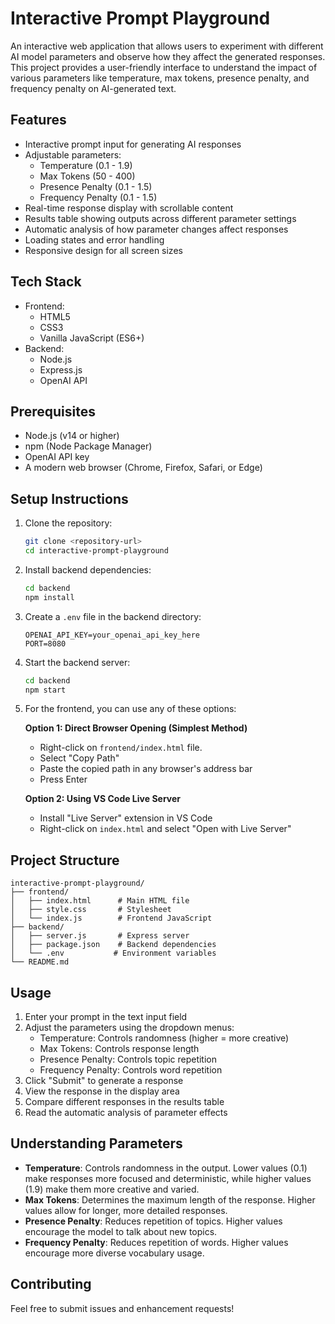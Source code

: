 # Interactive Prompt Playground

An interactive web application that allows users to experiment with different AI model parameters and observe how they affect the generated responses. This project provides a user-friendly interface to understand the impact of various parameters like temperature, max tokens, presence penalty, and frequency penalty on AI-generated text.

## Features

- Interactive prompt input for generating AI responses
- Adjustable parameters:
  - Temperature (0.1 - 1.9)
  - Max Tokens (50 - 400)
  - Presence Penalty (0.1 - 1.5)
  - Frequency Penalty (0.1 - 1.5)
- Real-time response display with scrollable content
- Results table showing outputs across different parameter settings
- Automatic analysis of how parameter changes affect responses
- Loading states and error handling
- Responsive design for all screen sizes

## Tech Stack

- Frontend:
  - HTML5
  - CSS3
  - Vanilla JavaScript (ES6+)
- Backend:
  - Node.js
  - Express.js
  - OpenAI API

## Prerequisites

- Node.js (v14 or higher)
- npm (Node Package Manager)
- OpenAI API key
- A modern web browser (Chrome, Firefox, Safari, or Edge)

## Setup Instructions

1. Clone the repository:
   ```bash
   git clone <repository-url>
   cd interactive-prompt-playground
   ```

2. Install backend dependencies:
   ```bash
   cd backend
   npm install
   ```

3. Create a `.env` file in the backend directory:
   ```
   OPENAI_API_KEY=your_openai_api_key_here
   PORT=8080
   ```

4. Start the backend server:
   ```bash
   cd backend
   npm start
   ```

5. For the frontend, you can use any of these options:

   **Option 1: Direct Browser Opening (Simplest Method)**
   - Right-click on `frontend/index.html` file.
   - Select "Copy Path"
   - Paste the copied path in any browser's address bar
   - Press Enter

   **Option 2: Using VS Code Live Server**
   - Install "Live Server" extension in VS Code
   - Right-click on `index.html` and select "Open with Live Server"


## Project Structure

```
interactive-prompt-playground/
├── frontend/
│   ├── index.html      # Main HTML file
│   ├── style.css       # Stylesheet
│   └── index.js        # Frontend JavaScript
├── backend/
│   ├── server.js       # Express server
│   ├── package.json    # Backend dependencies
│   └── .env           # Environment variables
└── README.md
```

## Usage

1. Enter your prompt in the text input field
2. Adjust the parameters using the dropdown menus:
   - Temperature: Controls randomness (higher = more creative)
   - Max Tokens: Controls response length
   - Presence Penalty: Controls topic repetition
   - Frequency Penalty: Controls word repetition
3. Click "Submit" to generate a response
4. View the response in the display area
5. Compare different responses in the results table
6. Read the automatic analysis of parameter effects

## Understanding Parameters

- **Temperature**: Controls randomness in the output. Lower values (0.1) make responses more focused and deterministic, while higher values (1.9) make them more creative and varied.
- **Max Tokens**: Determines the maximum length of the response. Higher values allow for longer, more detailed responses.
- **Presence Penalty**: Reduces repetition of topics. Higher values encourage the model to talk about new topics.
- **Frequency Penalty**: Reduces repetition of words. Higher values encourage more diverse vocabulary usage.

## Contributing

Feel free to submit issues and enhancement requests!

